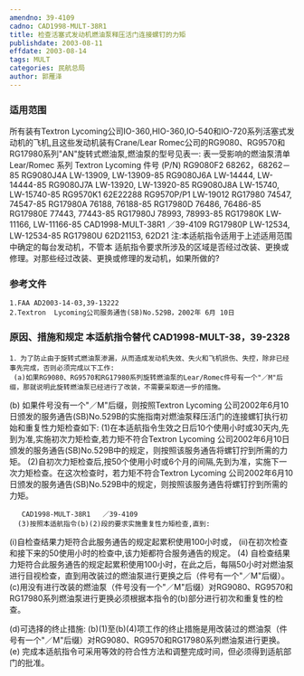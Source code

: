 ```yaml
---
amendno: 39-4109
cadno: CAD1998-MULT-38R1
title: 检查活塞式发动机燃油泵释压活门连接螺钉的力矩
publishdate: 2003-08-11
effdate: 2003-08-14
tags: MULT
categories: 民航总局
author: 郭雁泽
---
```


### 适用范围 
所有装有Textron  Lycoming公司IO-360,HIO-360,IO-540和IO-720系列活塞式发动机的飞机,且这些发动机装有Crane/Lear  Romec公司的RG9080、RG9570和RG17980系列"AN"旋转式燃油泵,燃油泵的型号见表一:
表一受影响的燃油泵清单 Lear/Romec 系列 Textron Lycoming 件号 (P/N) RG9080F2 68262，68262－85 RG9080J4A LW-13909, LW-13909-85 RG9080J6A LW-14444, LW-14444-85 RG9080J7A LW-13920, LW-13920-85 RG9080J8A LW-15740, LW-15740-85 RG9570K1 62E22288 RG9570P/P1 LW-19012 RG17980 74547, 74547-85 RG17980A 76188, 76188-85 RG17980D 76486, 76486-85 RG17980E 77443, 77443-85 RG17980J 78993, 78993-85 RG17980K LW-11166, LW-11166-85
CAD1998-MULT-38R1   ／39-4109
RG17980P LW-12534, LW-12534-85 RG17980U 62D21153, 62D21     注:本适航指令适用于上述适用范围中确定的每台发动机，不管本
适航指令要求所涉及的区域是否经过改装、更换或修理。对那些经过改装、更换或修理的发动机，如果所做的?

<!--more-->
### 参考文件
    1.FAA AD2003-14-03,39-13222 
    2.Textron  Lycoming公司服务通告(SB)No.529B，2002年 6月 10日

### 原因、措施和规定 本适航指令替代 CAD1998-MULT-38，39-2328 
    1．为了防止由于旋转式燃油泵渗漏，从而造成发动机失效、失火和飞机损伤、失控，除非已经事先完成，否则必须完成以下工作: 
     (a)如果RG9080、RG9570和RG17980系列旋转燃油泵的Lear/Romec件号有一个"／M"后缀，那就说明此旋转燃油泵已经进行了改装，不需要采取进一步的措施。 
(b) 如果件号没有一个"／M"后缀，则按照Textron Lycoming 公司2002年6月10日颁发的服务通告(SB)No.529B的实施指南对燃油泵释压活门的连接螺钉执行初始和重复性力矩检查如下: 
      (1)在本适航指令生效之日后10个使用小时或30天内,先到为准,实施初次力矩检查,若力矩不符合Textron Lycoming 公司2002年6月10日颁发的服务通告(SB)No.529B中的规定，则按照该服务通告将螺钉拧到所需的力矩。 
      (2)自初次力矩检查后,按50个使用小时或6个月的间隔,先到为准，实施下一次力矩检查。在这次检查时，若力矩不符合Textron  Lycoming 公司2002年6月10日颁发的服务通告(SB)No.529B中的规定，则按照该服务通告将螺钉拧到所需的力矩。 

       CAD1998-MULT-38R1   ／39-4109 
      (3)按照本适航指令(b)(2)段的要求实施重复性力矩检查,直到: 
(i)自检查结果力矩符合此服务通告的规定起累积使用100小时或， 
(ii)在初次检查和接下来的50使用小时的检查中,该力矩都符合服务通告的规定。 
(4) 自检查结果力矩符合此服务通告的规定起累积使用100小时，在此之后，每隔50小时对燃油泵进行目视检查，直到用改装过的燃油泵进行更换之后（件号有一个"／M"后缀）。 
(c)用没有进行改装的燃油泵（件号没有一个"／M"后缀）对RG9080、RG9570和RG17980系列燃油泵进行更换必须根据本指令的(b)部分进行初次和重复性的检查。 

(d)可选择的终止措施: 
     (b)(1)至(b)(4)项工作的终止措施是用改装过的燃油泵（件号有一个"／M"后缀）对RG9080、RG9570和RG17980系列燃油泵进行更换。 
     (e) 完成本适航指令可采用等效的符合性方法和调整完成时间，但必须得到适航部门的批准。
